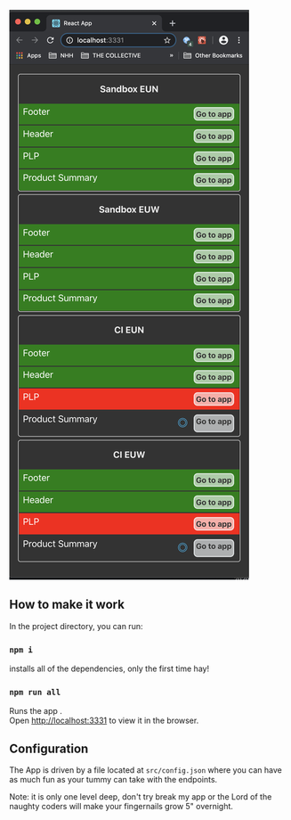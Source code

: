 ![Example](https://github.com/AlzAmido/HealthCheck-App/blob/master/example.png)


## How to make it work

In the project directory, you can run:

### `npm i`

installs all of the dependencies, only the first time hay!

### `npm run all`

Runs the app .<br />
Open [http://localhost:3331](http://localhost:3331) to view it in the browser.


## Configuration

The App is driven by a file located at ```src/config.json``` where you can have as much fun as your tummy can take with the endpoints.





Note: it is only one level deep, don't try break my app or the Lord of the naughty coders will make your fingernails grow 5" overnight.